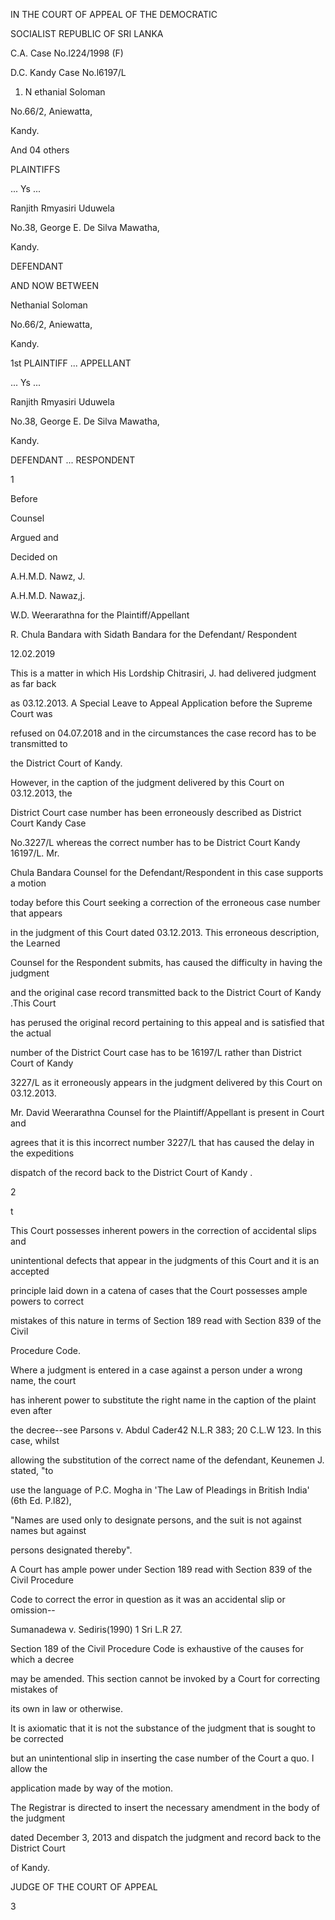 IN THE COURT OF APPEAL OF THE DEMOCRATIC

SOCIALIST REPUBLIC OF SRI LANKA

C.A. Case No.l224/1998 (F)

D.C. Kandy Case No.l6197/L

1. N ethanial Soloman

No.66/2, Aniewatta,

Kandy.

And 04 others

PLAINTIFFS

... Ys ...

Ranjith Rmyasiri Uduwela

No.38, George E. De Silva Mawatha,

Kandy.

DEFENDANT

AND NOW BETWEEN

Nethanial Soloman

No.66/2, Aniewatta,

Kandy.

1st PLAINTIFF ... APPELLANT

... Ys ...

Ranjith Rmyasiri Uduwela

No.38, George E. De Silva Mawatha,

Kandy.

DEFENDANT ... RESPONDENT

1

Before

Counsel

Argued and

Decided on

A.H.M.D. Nawz, J.

A.H.M.D. Nawaz,j.

W.D. Weerarathna for the Plaintiff/Appellant

R. Chula Bandara with Sidath Bandara for the Defendant/ Respondent

12.02.2019

This is a matter in which His Lordship Chitrasiri, J. had delivered judgment as far back

as 03.12.2013. A Special Leave to Appeal Application before the Supreme Court was

refused on 04.07.2018 and in the circumstances the case record has to be transmitted to

the District Court of Kandy.

However, in the caption of the judgment delivered by this Court on 03.12.2013, the

District Court case number has been erroneously described as District Court Kandy Case

No.3227/L whereas the correct number has to be District Court Kandy 16197/L. Mr.

Chula Bandara Counsel for the Defendant/Respondent in this case supports a motion

today before this Court seeking a correction of the erroneous case number that appears

in the judgment of this Court dated 03.12.2013. This erroneous description, the Learned

Counsel for the Respondent submits, has caused the difficulty in having the judgment

and the original case record transmitted back to the District Court of Kandy .This Court

has perused the original record pertaining to this appeal and is satisfied that the actual

number of the District Court case has to be 16197/L rather than District Court of Kandy

3227/L as it erroneously appears in the judgment delivered by this Court on 03.12.2013.

Mr. David Weerarathna Counsel for the Plaintiff/Appellant is present in Court and

agrees that it is this incorrect number 3227/L that has caused the delay in the expeditions

dispatch of the record back to the District Court of Kandy .

2

t

This Court possesses inherent powers in the correction of accidental slips and

unintentional defects that appear in the judgments of this Court and it is an accepted

principle laid down in a catena of cases that the Court possesses ample powers to correct

mistakes of this nature in terms of Section 189 read with Section 839 of the Civil

Procedure Code.

Where a judgment is entered in a case against a person under a wrong name, the court

has inherent power to substitute the right name in the caption of the plaint even after

the decree--see Parsons v. Abdul Cader42 N.L.R 383; 20 C.L.W 123. In this case, whilst

allowing the substitution of the correct name of the defendant, Keunemen J. stated, "to

use the language of P.C. Mogha in 'The Law of Pleadings in British India' (6th Ed. P.l82),

"Names are used only to designate persons, and the suit is not against names but against

persons designated thereby".

A Court has ample power under Section 189 read with Section 839 of the Civil Procedure

Code to correct the error in question as it was an accidental slip or omission--

Sumanadewa v. Sediris(1990) 1 Sri L.R 27.

Section 189 of the Civil Procedure Code is exhaustive of the causes for which a decree

may be amended. This section cannot be invoked by a Court for correcting mistakes of

its own in law or otherwise.

It is axiomatic that it is not the substance of the judgment that is sought to be corrected

but an unintentional slip in inserting the case number of the Court a quo. I allow the

application made by way of the motion.

The Registrar is directed to insert the necessary amendment in the body of the judgment

dated December 3, 2013 and dispatch the judgment and record back to the District Court

of Kandy.

JUDGE OF THE COURT OF APPEAL

3